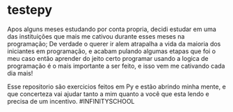 # testepy
Apos alguns meses estudando por conta propria, decidi estudar em uma das instituições que mais me cativou durante esses meses na programação;
De verdade o querer ir alem atrapalha a vida da maioria dos iniciantes em programação, e acabam pulando algumas etapas que foi o meu caso
então aprender do jeito certo programar usando a logica de programação é o mais importante a ser feito, e isso vem me cativando cada dia mais! 

Esse repositorio são exercicios feitos em Py e estão abrindo minha mente, e que concerteza vai ajudar tanto a mim quanto a você que esta lendo e precisa de um incentivo.
#INFINITYSCHOOL
